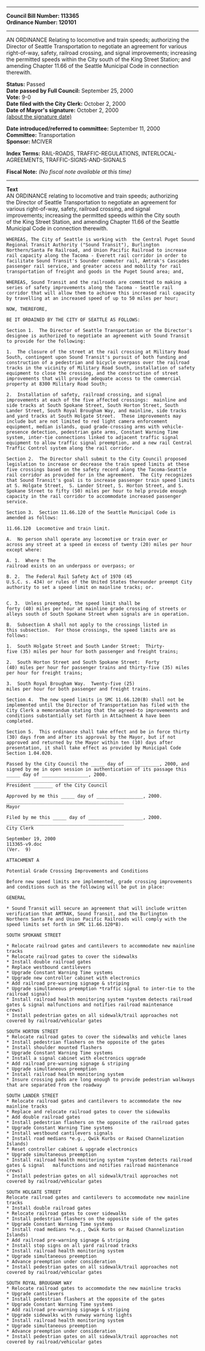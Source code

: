 * * * * *  
  
**Council Bill Number: [](#h0)[](#h2)113365**   
**Ordinance Number: 120101**  
  
* * * * *  
  
AN ORDINANCE Relating to locomotive and train speeds; authorizing the Director of Seattle Transportation to negotiate an agreement for various right-of-way, safety, railroad crossing, and signal improvements; increasing the permitted speeds within the City south of the King Street Station; and amending Chapter 11.66 of the Seattle Municipal Code in connection therewith.  
  
**Status:** Passed   
**Date passed by Full Council:** September 25, 2000   
**Vote:** 9-0   
**Date filed with the City Clerk:** October 2, 2000   
**Date of Mayor's signature:** October 2, 2000   
[(about the signature date)](/~public/approvaldate.htm)   
  
  
**Date introduced/referred to committee:** September 11, 2000   
**Committee:** Transportation   
**Sponsor:** MCIVER   
  
**Index Terms:** RAIL-ROADS, TRAFFIC-REGULATIONS, INTERLOCAL-AGREEMENTS, TRAFFIC-SIGNS-AND-SIGNALS  
  
**Fiscal Note:** *(No fiscal note available at this time)*  
  
* * * * *  
  
**Text**  
    AN ORDINANCE  relating to locomotive and train speeds; authorizing  
    the Director of Seattle Transportation to negotiate an agreement for  
    various right-of-way, safety, railroad crossing, and signal  
    improvements; increasing the permitted speeds within the City south  
    of the King Street Station, and amending Chapter 11.66 of the Seattle  
    Municipal Code in connection therewith.  
  
    WHEREAS, The City of Seattle is working with  the Central Puget Sound  
    Regional Transit Authority ("Sound Transit"), Burlington  
    Northern/Santa Fe Railroad, and Union Pacific Railroad to increase  
    rail capacity along the Tacoma - Everett rail corridor in order to  
    facilitate Sound Transit's Sounder commuter rail, Amtrak's Cascades  
    passenger rail service, and greater access and mobility for rail  
    transportation of freight and goods in the Puget Sound area; and,  
  
    WHEREAS, Sound Transit and the railroads are committed to making a  
    series of safety improvements along the Tacoma - Seattle rail  
    corridor that will allow them to achieve this increased rail capacity  
    by travelling at an increased speed of up to 50 miles per hour;  
  
    NOW, THEREFORE,  
  
    BE IT ORDAINED BY THE CITY OF SEATTLE AS FOLLOWS:  
  
    Section 1.  The Director of Seattle Transportation or the Director's  
    designee is authorized to negotiate an agreement with Sound Transit  
    to provide for the following:  
  
    1.  The closure of the street at the rail crossing at Military Road  
    South, contingent upon Sound Transit's pursuit of both funding and  
    construction of a pedestrian and bicycle overpass over the railroad  
    tracks in the vicinity of Military Road South, installation of safety  
    equipment to close the crossing, and the construction of street  
    improvements that will provide adequate access to the commercial  
    property at 8300 Military Road South;  
  
    2.  Installation of safety, railroad crossing, and signal  
    improvements at each of the five affected crossings:  mainline and  
    side tracks at South Spokane Street, South Horton Street, South  
    Lander Street, South Royal Brougham Way, and mainline, side tracks  
    and yard tracks at South Holgate Street.  These improvements may  
    include but are not limited to red light camera enforcement  
    equipment, median islands, quad grade-crossing arms with vehicle-  
    presence detection, pedestrian gate arms, Constant Warning Time  
    system, inter-tie connections linked to adjacent traffic signal  
    equipment to allow traffic signal preemption, and a new rail Central  
    Traffic Control system along the rail corridor.  
  
    Section 2.  The Director shall submit to the City Council proposed  
    legislation to increase or decrease the train speed limits at these  
    five crossings based on the safety record along the Tacoma-Seattle  
    rail corridor as provided for in the agreement.  The City recognizes  
    that Sound Transit's goal is to increase passenger train speed limits  
    at S. Holgate Street,  S. Lander Street, S. Horton Street, and S.  
    Spokane Street to fifty (50) miles per hour to help provide enough  
    capacity in the rail corridor to accommodate increased passenger  
    service.  
  
    Section 3.  Section 11.66.120 of the Seattle Municipal Code is  
    amended as follows:  
  
    11.66.120  Locomotive and train limit.  
  
    A.  No person shall operate any locomotive or train over or  
    across any street at a speed in excess of twenty (20) miles per hour  
    except where:  
  
    A. 1.  Where t The  
    railroad exists on an underpass or overpass; or  
  
    B. 2.  The Federal Rail Safety Act of 1970 (45  
    U.S.C. s. 434) or rules of the United States thereunder preempt City  
    authority to set a speed limit on mainline tracks; or.  
  
  
    C. 3.  Unless preempted, the speed limit shall be  
    forty (40) miles per hour at mainline grade crossing of streets or  
    alleys south of South Spokane Street when signals are in operation.  
  
    B.  Subsection A shall not apply to the crossings listed in  
    this subsection.  For those crossings, the speed limits are as  
    follows:  
  
    1.  South Holgate Street and South Lander Street:  Thirty-  
    five (35) miles per hour for both passenger and freight trains;  
  
    2.  South Horton Street and South Spokane Street:  Forty  
    (40) miles per hour for passenger trains and thirty-five (35) miles  
    per hour for freight trains;  
  
    3.  South Royal Brougham Way.  Twenty-five (25)  
    miles per hour for both passenger and freight trains.  
  
    Section 4.  The new speed limits in SMC 11.66.120(B) shall not be  
    implemented until the Director of Transportation has filed with the  
    City Clerk a memorandum stating that the agreed-to improvements and  
    conditions substantially set forth in Attachment A have been  
    completed.  
  
    Section 5.  This ordinance shall take effect and be in force thirty  
    (30) days from and after its approval by the Mayor, but if not  
    approved and returned by the Mayor within ten (10) days after  
    presentation, it shall take effect as provided by Municipal Code  
    Section 1.04.020.  
  
    Passed by the City Council the _____ day of ____________, 2000, and  
    signed by me in open session in authentication of its passage this  
    _____ day of _________________, 2000.  
    _____________________________________  
    President _______ of the City Council  
  
    Approved by me this _____ day of _________________, 2000.  
    ___________________________________________  
    Mayor  
  
    Filed by me this _____ day of ____________________, 2000.  
    ___________________________________________  
    City Clerk  
  
    September 19, 2000  
    113365-v9.doc  
    (Ver.  9)  
  
    ATTACHMENT A  
  
    Potential Grade Crossing Improvements and Conditions  
  
    Before new speed limits are implemented, grade crossing improvements  
    and conditions such as the following will be put in place:  
  
    GENERAL  
  
    * Sound Transit will secure an agreement that will include written  
    verification that AMTRAK, Sound Transit, and the Burlington  
    Northern Santa Fe and Union Pacific Railroads will comply with the  
    speed limits set forth in SMC 11.66.120*B).  
  
    SOUTH SPOKANE STREET  
  
    * Relocate railroad gates and cantilevers to accommodate new mainline  
    tracks  
    * Relocate railroad gates to cover the sidewalks  
    * Install double railroad gates  
    * Replace westbound cantilevers  
    * Upgrade Constant Warning Time systems  
    * Upgrade new controller cabinet with electronics  
    * Add railroad pre-warning signage & striping  
    * Upgrade simultaneous preemption *traffic signal to inter-tie to the  
    railroad signal)  
    * Install railroad health monitoring system *system detects railroad  
    gates & signal malfunctions and notifies railroad maintenance  
    crews)  
    * Install pedestrian gates on all sidewalk/trail approaches not  
    covered by railroad/vehicular gates  
  
    SOUTH HORTON STREET  
    * Relocate railroad gates to cover the sidewalks and vehicle lanes  
    * Install pedestrian flashers on the opposite of the gates  
    * Install shoulder mounted flashers  
    * Upgrade Constant Warning Time systems  
    * Install a signal cabinet with electronics upgrade  
    * Add railroad pre-warning signage & striping  
    * Upgrade simultaneous preemption  
    * Install railroad health monitoring system  
    * Insure crossing pads are long enough to provide pedestrian walkways  
    that are separated from the roadway  
  
    SOUTH LANDER STREET  
    * Relocate railroad gates and cantilevers to accommodate the new  
    mainline tracks  
    * Replace and relocate railroad gates to cover the sidewalks  
    * Add double railroad gates  
    * Install pedestrian flashers on the opposite of the railroad gates  
    * Upgrade Constant Warning Time systems  
    * Install westbound cantilevers signals  
    * Install road medians *e.g., Qwik Kurbs or Raised Channelization  
    Islands)  
    * Reset controller cabinet & upgrade electronics  
    * Upgrade simultaneous preemption  
    * Install railroad health monitoring system *system detects railroad  
    gates & signal   malfunctions and notifies railroad maintenance  
    crews)  
    * Install pedestrian gates on all sidewalk/trail approaches not  
    covered by railroad/vehicular gates  
  
    SOUTH HOLGATE STREET  
    Relocate railroad gates and cantilevers to accommodate new mainline  
    tracks  
    * Install double railroad gates  
    * Relocate railroad gates to cover sidewalks  
    * Install pedestrian flashers on the opposite side of the gates  
    * Upgrade Constant Warning Time systems  
    * Install road medians *e.g., Qwik Kurbs or Raised Channelization  
    Islands)  
    * Add railroad pre-warning signage & striping  
    * Install stop signs on all yard railroad tracks  
    * Install railroad health monitoring system  
    * Upgrade simultaneous preemption  
    * Advance preemption under consideration  
    * Install pedestrian gates on all sidewalk/trail approaches not  
    covered by railroad/vehicular gates  
  
    SOUTH ROYAL BROUGHAM WAY  
    * Relocate railroad gates to accommodate the new mainline tracks  
    * Upgrade cantilevers  
    * Install pedestrian flashers at the opposite of the gates  
    * Upgrade Constant Warning Time systems  
    * Add railroad pre-warning signage & striping  
    * Upgrade sidewalks with runway warning lights  
    * Install railroad health monitoring system  
    * Upgrade simultaneous preemption  
    * Advance preemption under consideration  
    * Install pedestrian gates on all sidewalk/trail approaches not  
    covered by railroad/vehicular gates  
